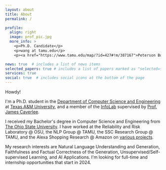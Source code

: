 ```yaml
---
layout: about
title: About
permalink: /

profile:
  align: right
  image: prof_pic.jpg
  more_info: >
    <p>Ph.D. Candidate</p>
    <p>wang at tamu.edu</p>
    <p><a href="https://www.tamu.edu/map/?id=427#!m/387167">Peterson Building</a> 342</p>

news: true  # includes a list of news items
selected_papers: true # includes a list of papers marked as "selected={true}"
services: true
social: true  # includes social icons at the bottom of the page
---
```


Howdy! 

I'm a Ph.D. student in the <a href="https://engineering.tamu.edu/cse/index.html">Department of Computer Science and Engineering</a> at <a href="https://www.tamu.edu/">Texas A&M University</a>, and a member of the <a href="http://infolab.tamu.edu/">InfoLab</a> supervised by <a href="https://people.engr.tamu.edu/caverlee/index.html">Prof. James Caverlee</a>. 

I received my Bachelor's degree in Computer Science and Engineering from <a href="https://www.osu.edu/">The Ohio State University</a>. I have worked at the Reliability and Risk Laboratory @ OSU, the NLP Group @ TAMU, the SSC Research Group @ TAMU, and the Alexa Shopping Research @ Amazon on <a href="https://edillower.github.io/experience/">various projects</a>. 

My research interests are Natural Language Understanding and Generation, Faithfulness and Factual Correctness of the Generation, Unsupervised/Self-supervised Learning, and AI Applications. I'm looking for full-time and internship opportunities that start in 2024. 

